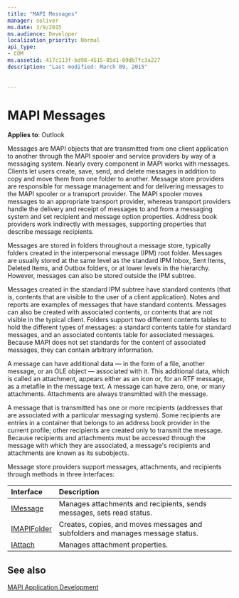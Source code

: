 ```yaml
---
title: "MAPI Messages"
manager: soliver
ms.date: 3/9/2015
ms.audience: Developer
localization_priority: Normal
api_type:
- COM
ms.assetid: 417c113f-bd98-4515-85d1-09db7fc3a227
description: "Last modified: March 09, 2015"
 
 
---
```


# MAPI Messages

  
  
**Applies to**: Outlook 
  
Messages are MAPI objects that are transmitted from one client application to another through the MAPI spooler and service providers by way of a messaging system. Nearly every component in MAPI works with messages. Clients let users create, save, send, and delete messages in addition to copy and move them from one folder to another. Message store providers are responsible for message management and for delivering messages to the MAPI spooler or a transport provider. The MAPI spooler moves messages to an appropriate transport provider, whereas transport providers handle the delivery and receipt of messages to and from a messaging system and set recipient and message option properties. Address book providers work indirectly with messages, supporting properties that describe message recipients.
  
Messages are stored in folders throughout a message store, typically folders created in the interpersonal message (IPM) root folder. Messages are usually stored at the same level as the standard IPM Inbox, Sent Items, Deleted Items, and Outbox folders, or at lower levels in the hierarchy. However, messages can also be stored outside the IPM subtree.
  
Messages created in the standard IPM subtree have standard contents (that is, contents that are visible to the user of a client application). Notes and reports are examples of messages that have standard contents. Messages can also be created with associated contents, or contents that are not visible in the typical client. Folders support two different contents tables to hold the different types of messages: a standard contents table for standard messages, and an associated contents table for associated messages. Because MAPI does not set standards for the content of associated messages, they can contain arbitrary information. 
  
A message can have additional data — in the form of a file, another message, or an OLE object — associated with it. This additional data, which is called an attachment, appears either as an icon or, for an RTF message, as a metafile in the message text. A message can have zero, one, or many attachments. Attachments are always transmitted with the message.
  
A message that is transmitted has one or more recipients (addresses that are associated with a particular messaging system). Some recipients are entries in a container that belongs to an address book provider in the current profile; other recipients are created only to transmit the message. Because recipients and attachments must be accessed through the message with which they are associated, a message's recipients and attachments are known as its subobjects. 
  
Message store providers support messages, attachments, and recipients through methods in three interfaces: 
  
|**Interface**|**Description**|
|:-----|:-----|
|[IMessage](imessageimapiprop.md) <br/> |Manages attachments and recipients, sends messages, sets read status.  <br/> |
|[IMAPIFolder](imapifolderimapicontainer.md) <br/> |Creates, copies, and moves messages and subfolders and manages message status.  <br/> |
|[IAttach](iattachimapiprop.md) <br/> |Manages attachment properties.  <br/> |
   
## See also



[MAPI Application Development](mapi-application-development.md)

